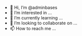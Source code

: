 - 👋 Hi, I’m @adminbases
- 👀 I’m interested in ...
- 🌱 I’m currently learning ...
- 💞️ I’m looking to collaborate on ...
- 📫 How to reach me ...

<!---
adminbases/adminbases is a ✨ special ✨ repository because its `README.md` (this file) appears on your GitHub profile.
You can click the Preview link to take a look at your changes.
--->
